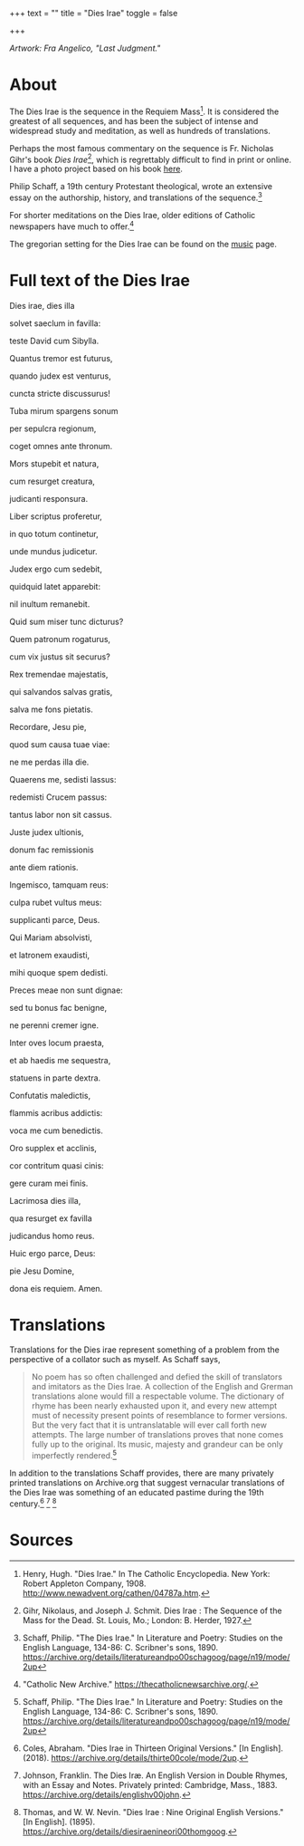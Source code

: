 +++
text = ""
title = "Dies Irae"
toggle = false

+++

_Artwork: Fra Angelico, "Last Judgment."_

# About

The Dies Irae is the sequence in the Requiem Mass[^1]. It is considered the greatest of all sequences, and has been the subject of intense and widespread study and meditation, as well as hundreds of translations. 

Perhaps the most famous commentary on the sequence is Fr. Nicholas Gihr's book _Dies Irae_[^2], which is regrettably difficult to find in print or online. I have a photo project based on his book [here](https://sharonkabel.com/dies-irae/).

Philip Schaff, a 19th century Protestant theological, wrote an extensive essay on the authorship, history, and translations of the sequence.[^3]

For shorter meditations on the Dies Irae, older editions of Catholic newspapers have much to offer.[^4]

The gregorian setting for the Dies Irae can be found on the [music](/music/) page.

# Full text of the Dies Irae 

Dies irae, dies illa

solvet saeclum in favilla:

teste David cum Sibylla.

Quantus tremor est futurus,

quando judex est venturus,

cuncta stricte discussurus!

Tuba mirum spargens sonum

per sepulcra regionum,

coget omnes ante thronum.

Mors stupebit et natura,

cum resurget creatura,

judicanti responsura.

Liber scriptus proferetur,

in quo totum continetur,

unde mundus judicetur.

Judex ergo cum sedebit,

quidquid latet apparebit:

nil inultum remanebit.

Quid sum miser tunc dicturus?

Quem patronum rogaturus,

cum vix justus sit securus?

Rex tremendae majestatis,

qui salvandos salvas gratis,

salva me fons pietatis.

Recordare, Jesu pie,

quod sum causa tuae viae:

ne me perdas illa die.

Quaerens me, sedisti lassus:

redemisti Crucem passus:

tantus labor non sit cassus.

Juste judex ultionis,

donum fac remissionis

ante diem rationis.

Ingemisco, tamquam reus:

culpa rubet vultus meus:

supplicanti parce, Deus.

Qui Mariam absolvisti,

et latronem exaudisti,

mihi quoque spem dedisti.

Preces meae non sunt dignae:

sed tu bonus fac benigne,

ne perenni cremer igne.

Inter oves locum praesta,

et ab haedis me sequestra,

statuens in parte dextra.

Confutatis maledictis,

flammis acribus addictis:

voca me cum benedictis.

Oro supplex et acclinis,

cor contritum quasi cinis:

gere curam mei finis.

Lacrimosa dies illa,

qua resurget ex favilla

judicandus homo reus.

Huic ergo parce, Deus:

pie Jesu Domine,

dona eis requiem. Amen.

# Translations

Translations for the Dies irae represent something of a problem from the perspective of a collator such as myself. As Schaff says, 

> No poem has so often challenged and defied the skill of translators and imitators as the Dies Irae. A collection of the English and Grerman translations alone would fill a respectable volume. The dictionary of rhyme has been nearly exhausted upon it, and every new attempt must of necessity present points of resemblance to former versions. But the very fact that it is untranslatable will ever call forth new attempts. The large number of translations proves that none comes fully up to the original. Its music, majesty and grandeur can be only imperfectly rendered.[^3]

In addition to the translations Schaff provides, there are many privately printed translations on Archive.org that suggest vernacular translations of the Dies Irae was something of an educated pastime during the 19th century.[^5] [^6] [^7]

# Sources

[^1]: Henry, Hugh. "Dies Irae." In The Catholic Encyclopedia. New York: Robert Appleton Company, 1908. http://www.newadvent.org/cathen/04787a.htm.

[^2]: Gihr, Nikolaus, and Joseph J. Schmit. Dies Irae : The Sequence of the Mass for the Dead. St. Louis, Mo.; London: B. Herder, 1927.

[^3]: Schaff, Philip. "The Dies Irae." In Literature and Poetry: Studies on the English Language, 134-86: C. Scribner's sons, 1890. https://archive.org/details/literatureandpo00schagoog/page/n19/mode/2up

[^4]: "Catholic New Archive." https://thecatholicnewsarchive.org/.

[^5]: Coles, Abraham. "Dies Irae in Thirteen Original Versions." [In English].  (2018). https://archive.org/details/thirte00cole/mode/2up.

[^6]: Johnson, Franklin. The Dies Iræ. An English Version in Double Rhymes, with an Essay and Notes. Privately printed: Cambridge, Mass., 1883. https://archive.org/details/englishv00john.

[^7]: Thomas, and W. W. Nevin. "Dies Irae : Nine Original English Versions." [In English].  (1895). https://archive.org/details/diesiraenineori00thomgoog.

